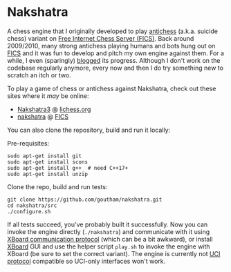 Nakshatra
=========

A chess engine that I originally developed to play [antichess](https://en.wikipedia.org/wiki/Losing_Chess) (a.k.a. suicide chess) variant on [Free Internet Chess Server (FICS)](http://www.freechess.org). Back around 2009/2010, many strong antichess playing humans and bots hung out on [FICS](http://www.freechess.org) and it was fun to develop and pitch my own engine against them. For a while, I even (sparingly) [blogged](http://nakshatrachess.blogspot.com) its progress. Although I don't work on the codebase regularly anymore, every now and then I do try something new to scratch an itch or two.

To play a game of chess or antichess against Nakshatra, check out these sites where it *may* be online:

* [Nakshatra3](https://lichess.org/@/Nakshatra3) @ [lichess.org](https://lichess.org/)
* [nakshatra](http://ficsgames.org/cgi-bin/search.cgi?player=nakshatra&action=Finger) @ [FICS](https://www.freechess.org/)

You can also clone the repository, build and run it locally:

Pre-requisites:

```
sudo apt-get install git
sudo apt-get install scons
sudo apt-get install g++  # need C++17+
sudo apt-get install unzip
```

Clone the repo, build and run tests:

```
git clone https://github.com/goutham/nakshatra.git
cd nakshatra/src
./configure.sh
```

If all tests succeed, you've probably built it successfully. Now you can invoke the engine directly (`./nakshatra`) and communicate with it using [XBoard communication protocol](https://www.gnu.org/software/xboard/engine-intf.html) (which can be a bit awkward), or install
[XBoard](https://www.gnu.org/software/xboard/) GUI and use the helper script `play.sh` to invoke the engine with XBoard (be sure to set the correct variant). The engine is currently not [UCI protocol](https://www.chessprogramming.org/UCI) compatible so UCI-only interfaces won't work.
